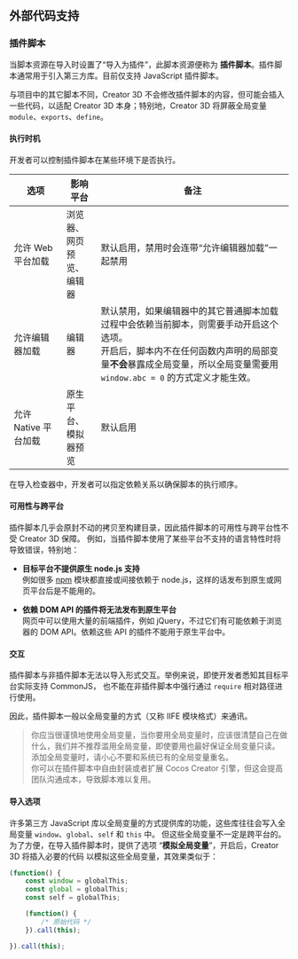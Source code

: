
## 外部代码支持

### 插件脚本

当脚本资源在导入时设置了“导入为插件”，此脚本资源便称为 **插件脚本**。插件脚本通常用于引入第三方库。目前仅支持 JavaScript 插件脚本。

与项目中的其它脚本不同，Creator 3D 不会修改插件脚本的内容，但可能会插入一些代码，以适配 Creator 3D 本身；特别地，Creator 3D 将屏蔽全局变量 `module`、`exports`、`define`。

#### 执行时机

开发者可以控制插件脚本在某些环境下是否执行。

选项 | 影响平台 | 备注
---------- | ----------- | -----------
允许 Web 平台加载 | 浏览器、<br>网页预览、<br>编辑器 | 默认启用，禁用时会连带“允许编辑器加载”一起禁用
允许编辑器加载 | 编辑器 | 默认禁用，如果编辑器中的其它普通脚本加载过程中会依赖当前脚本，则需要手动开启这个选项。<br>开启后，脚本内不在任何函数内声明的局部变量**不会**暴露成全局变量，所以全局变量需要用 `window.abc = 0` 的方式定义才能生效。
允许 Native 平台加载 | 原生平台、<br>模拟器预览 | 默认启用

在导入检查器中，开发者可以指定依赖关系以确保脚本的执行顺序。

#### 可用性与跨平台

插件脚本几乎会原封不动的拷贝至构建目录，因此插件脚本的可用性与跨平台性不受 Creator 3D 保障。
例如，当插件脚本使用了某些平台不支持的语言特性时将导致错误，特别地：

 - **目标平台不提供原生 node.js 支持**<br>
 例如很多 [npm](https://www.npmjs.com/) 模块都直接或间接依赖于 node.js，这样的话发布到原生或网页平台后是不能用的。
 
 - **依赖 DOM API 的插件将无法发布到原生平台**<br>
 网页中可以使用大量的前端插件，例如 jQuery，不过它们有可能依赖于浏览器的 DOM API。依赖这些 API 的插件不能用于原生平台中。

#### 交互

插件脚本与非插件脚本无法以导入形式交互。举例来说，即使开发者悉知其目标平台实际支持 CommonJS，
也不能在非插件脚本中强行通过 `require` 相对路径进行使用。

因此，插件脚本一般以全局变量的方式（又称 IIFE 模块格式）来通讯。

> 你应当很谨慎地使用全局变量，当你要用全局变量时，应该很清楚自己在做什么，我们并不推荐滥用全局变量，即使要用也最好保证全局变量只读。<br>
> 添加全局变量时，请小心不要和系统已有的全局变量重名。<br>
> 你可以在插件脚本中自由封装或者扩展 Cocos Creator 引擎，但这会提高团队沟通成本，导致脚本难以复用。

#### 导入选项

许多第三方 JavaScript 库以全局变量的方式提供库的功能，这些库往往会写入全局变量 `window`、`global`、`self` 和 `this` 中。
但这些全局变量不一定是跨平台的。为了方便，在导入插件脚本时，提供了选项 “**模拟全局变量**”，开启后，Creator 3D 将插入必要的代码
以模拟这些全局变量，其效果类似于：
```js
(function() {
    const window = globalThis;
    const global = globalThis;
    const self = globalThis;

    (function() {
        /* 原始代码 */
    }).call(this);

}).call(this);
```
